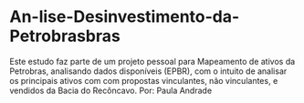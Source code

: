 # An-lise-Desinvestimento-da-Petrobrasbras
Este estudo faz parte de um projeto pessoal para Mapeamento de ativos da Petrobras, analisando dados disponíveis (EPBR), com o intuito de analisar os principais ativos com com propostas vinculantes, não vinculantes, e vendidos da Bacia do Recôncavo. Por: Paula Andrade
